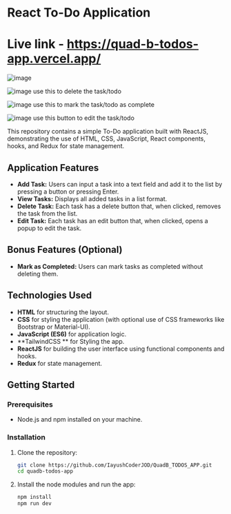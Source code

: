 # React To-Do Application
# Live link - https://quad-b-todos-app.vercel.app/

![image](https://github.com/user-attachments/assets/e4e9ad96-e53a-447e-a83f-6acaa11a0027)

![image](https://github.com/user-attachments/assets/3177dd7b-4552-4b34-bf2b-5ce6b6cea078) use this to delete the task/todo

![image](https://github.com/user-attachments/assets/0ac91277-af96-4ba7-bebb-cc745155f6ac) use this to mark the task/todo as complete

![image](https://github.com/user-attachments/assets/113cc2b3-af73-4825-bb92-d0af041f1a99) use this button to edit the task/todo





This repository contains a simple To-Do application built with ReactJS, demonstrating the use of HTML, CSS, JavaScript, React components, hooks, and Redux for state management.

## Application Features

- **Add Task:** Users can input a task into a text field and add it to the list by pressing a button or pressing Enter.
- **View Tasks:** Displays all added tasks in a list format.
- **Delete Task:** Each task has a delete button that, when clicked, removes the task from the list.
- **Edit Task:** Each task has an edit button that, when clicked, opens a popup to edit the task.

## Bonus Features (Optional)

- **Mark as Completed:** Users can mark tasks as completed without deleting them.

## Technologies Used

- **HTML** for structuring the layout.
- **CSS** for styling the application (with optional use of CSS frameworks like Bootstrap or Material-UI).
- **JavaScript (ES6)** for application logic.
- **TailwindCSS ** for Styling the app.
- **ReactJS** for building the user interface using functional components and hooks.
- **Redux** for state management.

## Getting Started

### Prerequisites

- Node.js and npm installed on your machine.

### Installation

1. Clone the repository:
   ```bash
   git clone https://github.com/IayushCoderJOD/QuadB_TODOS_APP.git
   cd quadb-todos-app
   
2. Install the node modules and run the app:
   ```bash
   npm install
   npm run dev

   
